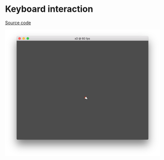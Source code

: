 # Keyboard interaction

[Source code](https://github.com/bernhardfritz/libxd/tree/master/examples/keyboard)

![screenshot003](../_media/screenshots/screenshot003.png)
